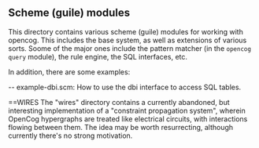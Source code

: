 
Scheme (guile) modules
----------------------

This directory contains various scheme (guile) modules for working
with opencog. This includes the base system, as well as extensions
of various sorts. Soome of the major ones include the pattern matcher
(in the `opencog query` module), the rule engine, the SQL interfaces,
etc.

In addition, there are some examples:

-- example-dbi.scm: How to use the dbi interface to access SQL tables.


==WIRES
The "wires" directory contains a currently abandoned, but interesting
implementation of a "constraint propagation system", wherein OpenCog 
hypergraphs are treated like electrical circuits, with interactions
flowing between them. The idea may be worth resurrecting, although
currently there's no strong motivation.
